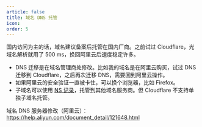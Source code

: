 ```yaml
---
article: false
title: 域名 DNS 托管
icon:
order: 5
---
```


国内访问为主的话，域名建议备案后托管在国内厂商。之前试过 Cloudflare，光域名解析就用了 500 ms，换回阿里云后速度稳定许多。

- DNS 迁移是在域名管理商处修改。比如我的域名是在阿里云购买，试过 DNS 迁移到 Cloudflare，之后再次迁移 DNS，需要回到阿里云操作。
- 如果阿里云的安全验证一直被卡住，可以换个浏览器，比如 Firefox。
- 子域名可以使用 [NS 记录](https://help.aliyun.com/document_detail/29725.html?#h2-ns-7)，托管到其他域名服务商。但 Cloudflare 不支持单独子域名托管。

域名 DNS 服务器修改（阿里云）：<https://help.aliyun.com/document_detail/121648.html>
